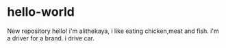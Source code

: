 # hello-world
New repository
hello! i'm alithekaya, i like eating chicken,meat and fish. i'm a driver for a brand. i drive car.
